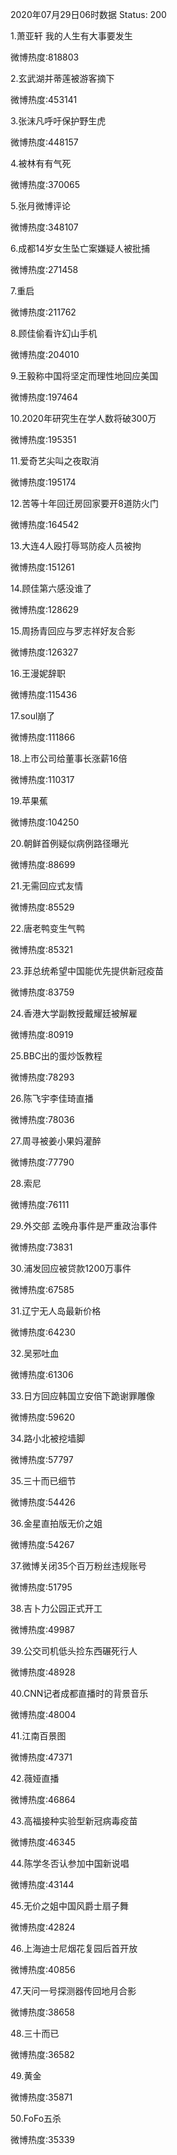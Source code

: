 2020年07月29日06时数据
Status: 200

1.萧亚轩 我的人生有大事要发生

微博热度:818803

2.玄武湖并蒂莲被游客摘下

微博热度:453141

3.张沫凡呼吁保护野生虎

微博热度:448157

4.被林有有气死

微博热度:370065

5.张月微博评论

微博热度:348107

6.成都14岁女生坠亡案嫌疑人被批捕

微博热度:271458

7.重启

微博热度:211762

8.顾佳偷看许幻山手机

微博热度:204010

9.王毅称中国将坚定而理性地回应美国

微博热度:197464

10.2020年研究生在学人数将破300万

微博热度:195351

11.爱奇艺尖叫之夜取消

微博热度:195174

12.苦等十年回迁房回家要开8道防火门

微博热度:164542

13.大连4人殴打辱骂防疫人员被拘

微博热度:151261

14.顾佳第六感没谁了

微博热度:128629

15.周扬青回应与罗志祥好友合影

微博热度:126327

16.王漫妮辞职

微博热度:115436

17.soul崩了

微博热度:111866

18.上市公司给董事长涨薪16倍

微博热度:110317

19.苹果蕉

微博热度:104250

20.朝鲜首例疑似病例路径曝光

微博热度:88699

21.无需回应式友情

微博热度:85529

22.唐老鸭变生气鸭

微博热度:85321

23.菲总统希望中国能优先提供新冠疫苗

微博热度:83759

24.香港大学副教授戴耀廷被解雇

微博热度:80919

25.BBC出的蛋炒饭教程

微博热度:78293

26.陈飞宇李佳琦直播

微博热度:78036

27.周寻被姜小果妈灌醉

微博热度:77790

28.索尼

微博热度:76111

29.外交部 孟晚舟事件是严重政治事件

微博热度:73831

30.浦发回应被贷款1200万事件

微博热度:67585

31.辽宁无人岛最新价格

微博热度:64230

32.吴邪吐血

微博热度:61306

33.日方回应韩国立安倍下跪谢罪雕像

微博热度:59620

34.路小北被挖墙脚

微博热度:57797

35.三十而已细节

微博热度:54426

36.金星直拍版无价之姐

微博热度:54267

37.微博关闭35个百万粉丝违规账号

微博热度:51795

38.吉卜力公园正式开工

微博热度:49987

39.公交司机低头捡东西碾死行人

微博热度:48928

40.CNN记者成都直播时的背景音乐

微博热度:48004

41.江南百景图

微博热度:47371

42.薇娅直播

微博热度:46864

43.高福接种实验型新冠病毒疫苗

微博热度:46345

44.陈学冬否认参加中国新说唱

微博热度:43144

45.无价之姐中国风爵士扇子舞

微博热度:42824

46.上海迪士尼烟花复园后首开放

微博热度:40856

47.天问一号探测器传回地月合影

微博热度:38658

48.三十而已

微博热度:36582

49.黄金

微博热度:35871

50.FoFo五杀

微博热度:35339

